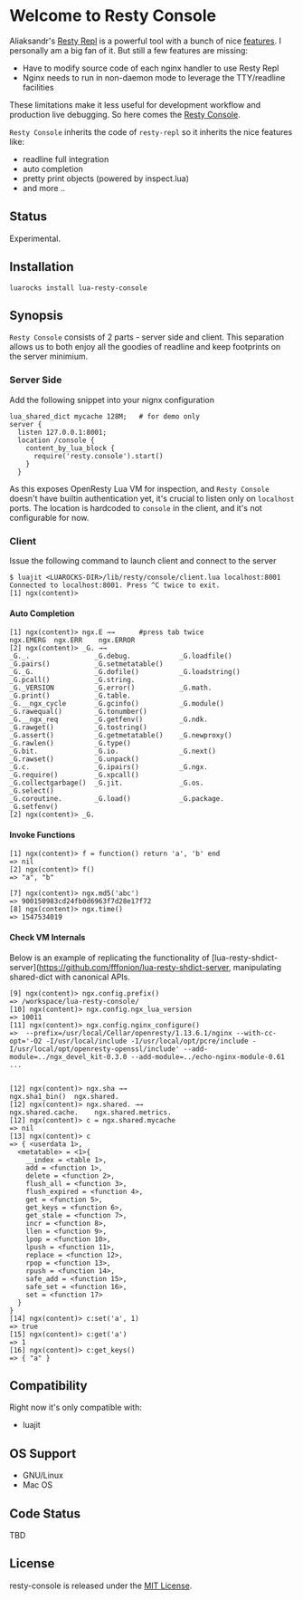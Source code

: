 # Welcome to Resty Console

Aliaksandr's [Resty Repl](https://github.com/saks/lua-resty-repl) is a powerful tool with a bunch of nice [features](https://github.com/saks/lua-resty-repl#features). I personally am a big fan of it. But still a few features are missing:

* Have to modify source code of each nginx handler to use Resty Repl
* Nginx needs to run in non-daemon mode to leverage the TTY/readline facilities

These limitations make it less useful for development workflow and production live debugging. So here comes the [Resty Console](https://github.com/nicoster/lua-resty-console).

`Resty Console` inherits the code of `resty-repl` so it inherits the nice features like:
* readline full integration
* auto completion
* pretty print objects (powered by inspect.lua)
* and more ..
## Status
Experimental.

## Installation
```
luarocks install lua-resty-console
```

## Synopsis


`Resty Console` consists of 2 parts - server side and client. This separation allows us to both enjoy all the goodies of readline and keep footprints on the server minimium.

### Server Side
Add the following snippet into your nignx configuration
```
lua_shared_dict mycache 128M;   # for demo only 
server {
  listen 127.0.0.1:8001;
  location /console {
    content_by_lua_block {
      require('resty.console').start()
    }
  }
```
As this exposes OpenResty Lua VM for inspection, and `Resty Console` doesn't have builtin authentication yet, it's crucial to listen only on `localhost` ports. 
The location is hardcoded to `console` in the client, and it's not configurable for now.

### Client

Issue the following command to launch client and connect to the server
```
$ luajit <LUAROCKS-DIR>/lib/resty/console/client.lua localhost:8001
Connected to localhost:8001. Press ^C twice to exit.
[1] ngx(content)>
```

#### Auto Completion
```
[1] ngx(content)> ngx.E →→      #press tab twice
ngx.EMERG  ngx.ERR    ngx.ERROR        
[2] ngx(content)> _G. →→
_G._.                _G.debug.            _G.loadfile()        _G.pairs()           _G.setmetatable()
_G._G.               _G.dofile()          _G.loadstring()      _G.pcall()           _G.string.
_G._VERSION          _G.error()           _G.math.             _G.print()           _G.table.
_G.__ngx_cycle       _G.gcinfo()          _G.module()          _G.rawequal()        _G.tonumber()
_G.__ngx_req         _G.getfenv()         _G.ndk.              _G.rawget()          _G.tostring()
_G.assert()          _G.getmetatable()    _G.newproxy()        _G.rawlen()          _G.type()
_G.bit.              _G.io.               _G.next()            _G.rawset()          _G.unpack()
_G.c.                _G.ipairs()          _G.ngx.              _G.require()         _G.xpcall()
_G.collectgarbage()  _G.jit.              _G.os.               _G.select()          
_G.coroutine.        _G.load()            _G.package.          _G.setfenv()         
[2] ngx(content)> _G.
```

#### Invoke Functions
```
[1] ngx(content)> f = function() return 'a', 'b' end
=> nil
[2] ngx(content)> f()
=> "a", "b"

[7] ngx(content)> ngx.md5('abc')
=> 900150983cd24fb0d6963f7d28e17f72
[8] ngx(content)> ngx.time()
=> 1547534019
```

#### Check VM Internals

Below is an example of replicating the functionality of [lua-resty-shdict-server](https://github.com/fffonion/lua-resty-shdict-server, manipulating shared-dict with canonical APIs.
```
[9] ngx(content)> ngx.config.prefix()
=> /workspace/lua-resty-console/
[10] ngx(content)> ngx.config.ngx_lua_version
=> 10011
[11] ngx(content)> ngx.config.nginx_configure()
=>  --prefix=/usr/local/Cellar/openresty/1.13.6.1/nginx --with-cc-opt='-O2 -I/usr/local/include -I/usr/local/opt/pcre/include -I/usr/local/opt/openresty-openssl/include' --add-module=../ngx_devel_kit-0.3.0 --add-module=../echo-nginx-module-0.61 ...


[12] ngx(content)> ngx.sha →→
ngx.sha1_bin()  ngx.shared.     
[12] ngx(content)> ngx.shared. →→
ngx.shared.cache.    ngx.shared.metrics.  
[12] ngx(content)> c = ngx.shared.mycache
=> nil
[13] ngx(content)> c
=> { <userdata 1>,
  <metatable> = <1>{
    __index = <table 1>,
    add = <function 1>,
    delete = <function 2>,
    flush_all = <function 3>,
    flush_expired = <function 4>,
    get = <function 5>,
    get_keys = <function 6>,
    get_stale = <function 7>,
    incr = <function 8>,
    llen = <function 9>,
    lpop = <function 10>,
    lpush = <function 11>,
    replace = <function 12>,
    rpop = <function 13>,
    rpush = <function 14>,
    safe_add = <function 15>,
    safe_set = <function 16>,
    set = <function 17>
  }
}
[14] ngx(content)> c:set('a', 1)
=> true
[15] ngx(content)> c:get('a')
=> 1
[16] ngx(content)> c:get_keys()
=> { "a" }

```


## Compatibility
Right now it's only compatible with:
- luajit

## OS Support
- GNU/Linux
- Mac OS


## Code Status

TBD

## License

resty-console is released under the [MIT License](http://www.opensource.org/licenses/MIT).
